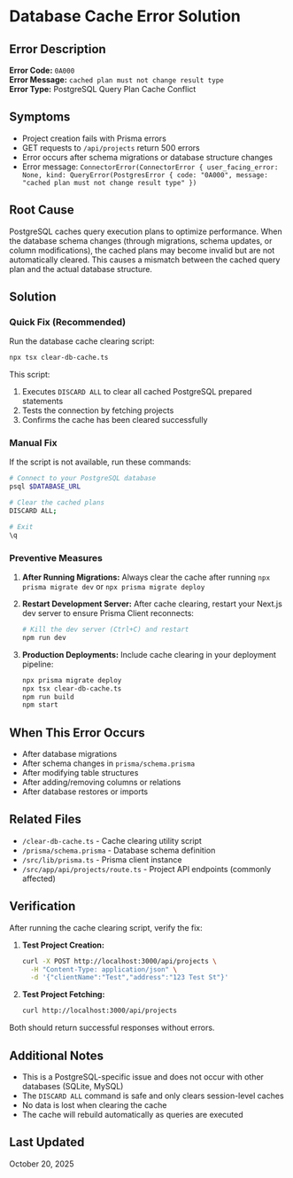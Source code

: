 # Database Cache Error Solution

## Error Description

**Error Code:** `0A000`  
**Error Message:** `cached plan must not change result type`  
**Error Type:** PostgreSQL Query Plan Cache Conflict

## Symptoms

- Project creation fails with Prisma errors
- GET requests to `/api/projects` return 500 errors
- Error occurs after schema migrations or database structure changes
- Error message: `ConnectorError(ConnectorError { user_facing_error: None, kind: QueryError(PostgresError { code: "0A000", message: "cached plan must not change result type" })`

## Root Cause

PostgreSQL caches query execution plans to optimize performance. When the database schema changes (through migrations, schema updates, or column modifications), the cached plans may become invalid but are not automatically cleared. This causes a mismatch between the cached query plan and the actual database structure.

## Solution

### Quick Fix (Recommended)

Run the database cache clearing script:

```bash
npx tsx clear-db-cache.ts
```

This script:
1. Executes `DISCARD ALL` to clear all cached PostgreSQL prepared statements
2. Tests the connection by fetching projects
3. Confirms the cache has been cleared successfully

### Manual Fix

If the script is not available, run these commands:

```bash
# Connect to your PostgreSQL database
psql $DATABASE_URL

# Clear the cached plans
DISCARD ALL;

# Exit
\q
```

### Preventive Measures

1. **After Running Migrations:** Always clear the cache after running `npx prisma migrate dev` or `npx prisma migrate deploy`

2. **Restart Development Server:** After cache clearing, restart your Next.js dev server to ensure Prisma Client reconnects:
   ```bash
   # Kill the dev server (Ctrl+C) and restart
   npm run dev
   ```

3. **Production Deployments:** Include cache clearing in your deployment pipeline:
   ```bash
   npx prisma migrate deploy
   npx tsx clear-db-cache.ts
   npm run build
   npm start
   ```

## When This Error Occurs

- After database migrations
- After schema changes in `prisma/schema.prisma`
- After modifying table structures
- After adding/removing columns or relations
- After database restores or imports

## Related Files

- `/clear-db-cache.ts` - Cache clearing utility script
- `/prisma/schema.prisma` - Database schema definition
- `/src/lib/prisma.ts` - Prisma client instance
- `/src/app/api/projects/route.ts` - Project API endpoints (commonly affected)

## Verification

After running the cache clearing script, verify the fix:

1. **Test Project Creation:**
   ```bash
   curl -X POST http://localhost:3000/api/projects \
     -H "Content-Type: application/json" \
     -d '{"clientName":"Test","address":"123 Test St"}'
   ```

2. **Test Project Fetching:**
   ```bash
   curl http://localhost:3000/api/projects
   ```

Both should return successful responses without errors.

## Additional Notes

- This is a PostgreSQL-specific issue and does not occur with other databases (SQLite, MySQL)
- The `DISCARD ALL` command is safe and only clears session-level caches
- No data is lost when clearing the cache
- The cache will rebuild automatically as queries are executed

## Last Updated

October 20, 2025
